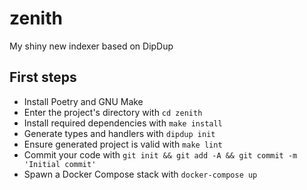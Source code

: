 # zenith

My shiny new indexer based on DipDup

## First steps

* Install Poetry and GNU Make
* Enter the project's directory with `cd zenith`
* Install required dependencies with `make install`
* Generate types and handlers with `dipdup init`
* Ensure generated project is valid with `make lint`
* Commit your code with `git init && git add -A && git commit -m 'Initial commit'` 
* Spawn a Docker Compose stack with `docker-compose up`